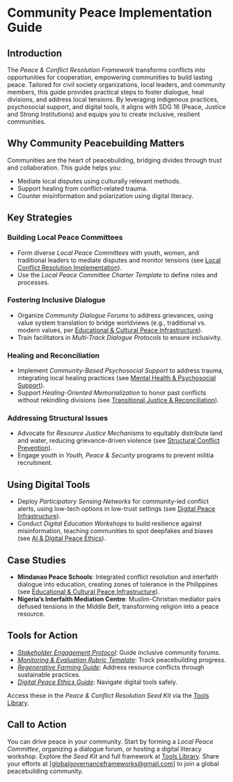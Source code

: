 # Community Peace Implementation Guide

## Introduction
The *Peace & Conflict Resolution Framework* transforms conflicts into opportunities for cooperation, empowering communities to build lasting peace. Tailored for civil society organizations, local leaders, and community members, this guide provides practical steps to foster dialogue, heal divisions, and address local tensions. By leveraging indigenous practices, psychosocial support, and digital tools, it aligns with SDG 16 (Peace, Justice and Strong Institutions) and equips you to create inclusive, resilient communities.

## Why Community Peacebuilding Matters
Communities are the heart of peacebuilding, bridging divides through trust and collaboration. This guide helps you:
- Mediate local disputes using culturally relevant methods.
- Support healing from conflict-related trauma.
- Counter misinformation and polarization using digital literacy.

## Key Strategies
### Building Local Peace Committees
- Form diverse *Local Peace Committees* with youth, women, and traditional leaders to mediate disputes and monitor tensions (see [Local Conflict Resolution Implementation](/frameworks/docs/implementation/peace#local-implementation)).
- Use the *Local Peace Committee Charter Template* to define roles and processes.

### Fostering Inclusive Dialogue
- Organize *Community Dialogue Forums* to address grievances, using value system translation to bridge worldviews (e.g., traditional vs. modern values, per [Educational & Cultural Peace Infrastructure](/frameworks/docs/implementation/peace#educational-cultural-infrastructure)).
- Train facilitators in *Multi-Track Dialogue Protocols* to ensure inclusivity.

### Healing and Reconciliation
- Implement *Community-Based Psychosocial Support* to address trauma, integrating local healing practices (see [Mental Health & Psychosocial Support](/frameworks/docs/implementation/peace#mental-health)).
- Support *Healing-Oriented Memorialization* to honor past conflicts without rekindling divisions (see [Transitional Justice & Reconciliation](/frameworks/docs/implementation/peace#transitional-justice)).

### Addressing Structural Issues
- Advocate for *Resource Justice Mechanisms* to equitably distribute land and water, reducing grievance-driven violence (see [Structural Conflict Prevention](/frameworks/docs/implementation/peace#structural-prevention)).
- Engage youth in *Youth, Peace & Security* programs to prevent militia recruitment.

## Using Digital Tools
- Deploy *Participatory Sensing Networks* for community-led conflict alerts, using low-tech options in low-trust settings (see [Digital Peace Infrastructure](/frameworks/docs/implementation/peace#digital-infrastructure)).
- Conduct *Digital Education Workshops* to build resilience against misinformation, teaching communities to spot deepfakes and biases (see [AI & Digital Peace Ethics](/frameworks/docs/implementation/peace#ai-ethics)).

## Case Studies
- **Mindanao Peace Schools**: Integrated conflict resolution and interfaith dialogue into education, creating zones of tolerance in the Philippines (see [Educational & Cultural Peace Infrastructure](/frameworks/docs/implementation/peace#educational-cultural-infrastructure)).
- **Nigeria’s Interfaith Mediation Centre**: Muslim-Christian mediator pairs defused tensions in the Middle Belt, transforming religion into a peace resource.

## Tools for Action
- *[Stakeholder Engagement Protocol](/frameworks/tools/peace/stakeholder-engagement-protocol-en.pdf)*: Guide inclusive community forums.
- *[Monitoring & Evaluation Rubric Template](/frameworks/tools/peace/monitoring-evaluation-rubric-en.pdf)*: Track peacebuilding progress.
- *[Regenerative Farming Guide](/frameworks/tools/peace/regenerative-farming-guide-en.pdf)*: Address resource conflicts through sustainable practices.
- *[Digital Peace Ethics Guide](/frameworks/tools/peace/digital-peace-ethics-guide-en.pdf)*: Navigate digital tools safely.

Access these in the *Peace & Conflict Resolution Seed Kit* via the [Tools Library](/frameworks/tools/peace).

## Call to Action
You can drive peace in your community. Start by forming a *Local Peace Committee*, organizing a dialogue forum, or hosting a digital literacy workshop. Explore the *Seed Kit* and full framework at [Tools Library](/frameworks/tools/peace). Share your efforts at [globalgovernanceframeworks@gmail.com] to join a global peacebuilding community.
